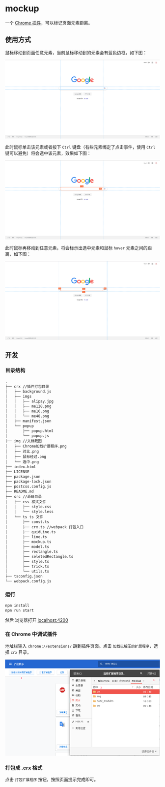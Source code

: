 # mockup

一个 [Chrome 插件](https://chrome.google.com/webstore/detail/mockuphtml/ignpmjjbhkdldpknghggddehdakmkimd)，可以标记页面元素距离。

## 使用方式

鼠标移动到页面任意元素，当前鼠标移动到的元素会有蓝色边框，如下图：

![鼠标经过的元素会有蓝色边框](./img/鼠标经过.png)

此时鼠标单击该元素或者按下 `Ctrl` 键盘（有些元素绑定了点击事件，使用 `Ctrl` 键可以避免）将会选中该元素，效果如下图：

![选中的元素会有橙色边框](./img/选中.png)

此时鼠标再移动到任意元素，将会标示出选中元素和鼠标 `hover` 元素之间的距离，如下图：

![选中的元素会有橙色边框](./img/对比.png)

## 开发

### 目录结构

```
.
├── crx //插件打包目录
│   ├── background.js
│   ├── imgs
│   │   ├── alipay.jpg
│   │   ├── me128.png
│   │   ├── me16.png
│   │   └── me48.png
│   ├── manifest.json
│   └── popup
│       ├── popup.html
│       └── popup.js
├── img //文档截图
│   ├── Chrome加载扩展程序.png
│   ├── 对比.png
│   ├── 鼠标经过.png
│   └── 选中.png
├── index.html
├── LICENSE
├── package.json
├── package-lock.json
├── postcss.config.js
├── README.md
├── src //源码目录
│   ├── css 样式文件
│   │   ├── style.css
│   │   └── style.less
│   └── ts ts 文件
│       ├── const.ts
│       ├── crx.ts //webpack 打包入口
│       ├── guidLine.ts
│       ├── line.ts
│       ├── mockup.ts
│       ├── model.ts
│       ├── rectangle.ts
│       ├── seletedRectangle.ts
│       ├── style.ts
│       ├── trick.ts
│       └── utils.ts
├── tsconfig.json
└── webpack.config.js
```

### 运行

```
npm install
npm run start
```

然后 浏览器打开 [localhost:4200](http://localhost:4200)

### 在 Chrome 中调试插件

地址栏输入 `chrome://extensions/` 跳到插件页面。点击 `加载已解压的扩展程序`，选择 `crx` 目录。

![在 Chrome 中调试插件](./img/Chrome加载扩展程序.png)

### 打包成 .crx 格式

点击 `打包扩展程序` 按钮，按照页面提示完成即可。

